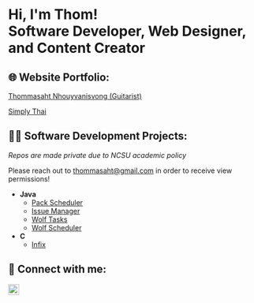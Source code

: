 <h1>Hi, I'm Thom! <br/>Software Developer, Web Designer, and Content Creator </h1>

<h2>🌐 Website Portfolio:</h2>

<a href="https://thommasahtguitar.com" target="_blank">Thommasaht Nhouyvanisvong (Guitarist)</a>

<a href="https://mysimplythai.com" target="_blank">Simply Thai</a>

<h2>👨‍💻 Software Development Projects:</h2>

<i>Repos are made private due to NCSU academic policy</i>

Please reach out to thommasaht@gmail.com in order to receive view permissions!

- <b>Java</b>
  - [Pack Scheduler](https://github.com/thommasaht/Pack-Scheduler)
  - [Issue Manager](https://github.com/thommasaht/issue-manager)
  - [Wolf Tasks](https://github.com/thommasaht/Wolf-Tasks)
  - [Wolf Scheduler](https://github.com/thommasaht/Wolf-Scheduler)
- <b>C</b>
  - [Infix](https://github.com/thommasaht/Infix)

<h2> 📲 Connect with me:</h2>

[<img align="left" alt="LinkedIn | LinkedIn" width="22px" src="https://cdn.jsdelivr.net/npm/simple-icons@v3/icons/linkedin.svg" />][linkedin]

[linkedin]: https://linkedin.com/in/thom-nhouyvanisvong
